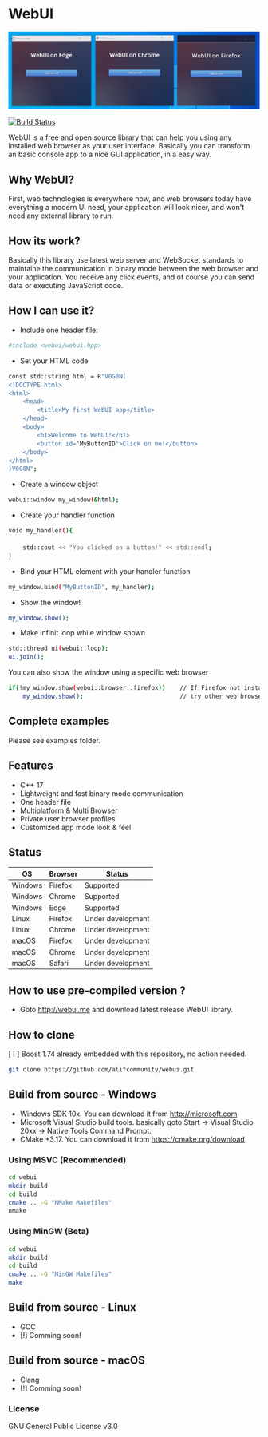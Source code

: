 # WebUI

[![N|Solid](https://raw.githubusercontent.com/alifcommunity/webui/main/screenshot.png)](https://github.com/alifcommunity/webui)

[![Build Status](https://img.shields.io/github/issues/alifcommunity/webui.svg?branch=master)](https://github.com/alifcommunity/webui)

WebUI is a free and open source library that can help you using any installed web browser as your user interface. Basically you can transform an basic console app to a nice GUI application, in a easy way.

## Why WebUI?

First, web technologies is everywhere now, and web browsers today have everything a modern UI need, your application will look nicer, and won't need any external library to run.

## How its work?

Basically this library use latest web server and WebSocket standards to maintaine the communication in binary mode between the web browser and your application. You receive any click events, and of course you can send data or executing JavaScript code. 

## How I can use it?

- Include one header file:
```sh
#include <webui/webui.hpp>
```

- Set your HTML code
```sh
const std::string html = R"V0G0N(
<!DOCTYPE html>
<html>
	<head>
		<title>My first WebUI app</title>
	</head>
	<body>
		<h1>Welcome to WebUI!</h1>
		<button id="MyButtonID">Click on me!</button>
	</body>
</html>
)V0G0N";
```

- Create a window object
```sh
webui::window my_window(&html);
```

- Create your handler function
```sh
void my_handler(){

    std::cout << "You clicked on a button!" << std::endl;
}
```

- Bind your HTML element with your handler function
```sh
my_window.bind("MyButtonID", my_handler);
```

- Show the window!
```sh
my_window.show();
```

- Make infinit loop while window shown
```sh
std::thread ui(webui::loop);
ui.join();
```

You can also show the window using a specific web browser

```sh
if(!my_window.show(webui::browser::firefox))    // If Firefox not installed
    my_window.show();                           // try other web browsers.
```

## Complete examples

Please see examples folder.

## Features

- C++ 17 
- Lightweight and fast binary mode communication 
- One header file 
- Multiplatform & Multi Browser 
- Private user browser profiles 
- Customized app mode look & feel

## Status

| OS | Browser  | Status |
| ------ | ------ | ------ |
| Windows | Firefox | Supported |
| Windows | Chrome | Supported |
| Windows | Edge | Supported |
| Linux | Firefox | Under development |
| Linux | Chrome | Under development |
| macOS | Firefox | Under development |
| macOS | Chrome | Under development |
| macOS | Safari | Under development |

## How to use pre-compiled version ?

- Goto http://webui.me and download latest release WebUI library.

## How to clone

[ ! ] Boost 1.74 already embedded with this repository, no action needed.

```sh
git clone https://github.com/alifcommunity/webui.git
```

## Build from source - Windows
- Windows SDK 10x. You can download it from http://microsoft.com 
- Microsoft Visual Studio build tools. basically goto Start -> Visual Studio 20xx -> Native Tools Command Prompt.
- CMake +3.17. You can download it from https://cmake.org/download

### Using MSVC (Recommended)
```sh
cd webui
mkdir build
cd build
cmake .. -G "NMake Makefiles"
nmake
```

### Using MinGW (Beta)
```sh
cd webui
mkdir build
cd build
cmake .. -G "MinGW Makefiles"
make
```

## Build from source - Linux
- GCC
- [!] Comming soon!

## Build from source - macOS
- Clang
- [!] Comming soon!

### License

GNU General Public License v3.0
